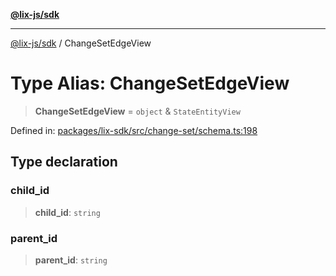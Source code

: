 [**@lix-js/sdk**](../README.md)

***

[@lix-js/sdk](../README.md) / ChangeSetEdgeView

# Type Alias: ChangeSetEdgeView

> **ChangeSetEdgeView** = `object` & `StateEntityView`

Defined in: [packages/lix-sdk/src/change-set/schema.ts:198](https://github.com/opral/monorepo/blob/0501d8fe7eed9db1f8058e8d1d58b1d613ceaf43/packages/lix-sdk/src/change-set/schema.ts#L198)

## Type declaration

### child\_id

> **child\_id**: `string`

### parent\_id

> **parent\_id**: `string`
